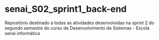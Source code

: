 # senai_S02_sprint1_back-end
Repositório destinado a todas as atividades desenvolvidas na sprint 2  do segundo semestre do curso de Desenvolvimento de Sistemas - Escola senai informática 
